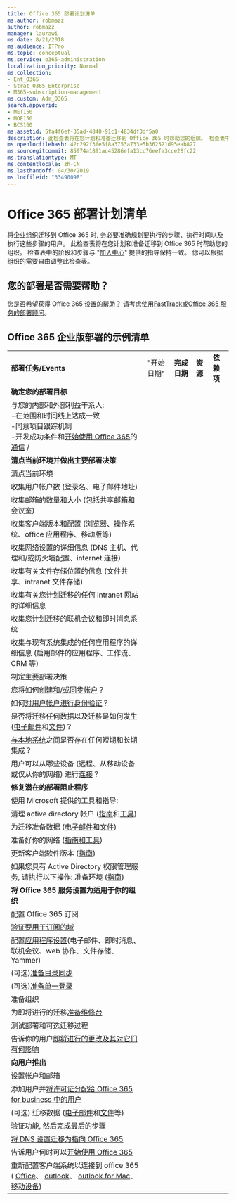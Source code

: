 ```yaml
---
title: Office 365 部署计划清单
ms.author: robmazz
author: robmazz
manager: laurawi
ms.date: 8/21/2018
ms.audience: ITPro
ms.topic: conceptual
ms.service: o365-administration
localization_priority: Normal
ms.collection:
- Ent_O365
- Strat_O365_Enterprise
- M365-subscription-management
ms.custom: Adm_O365
search.appverid:
- MET150
- MOE150
- BCS160
ms.assetid: 5fa4f6ef-35ad-4840-91c1-4834df3df5a0
description: 此检查表将在您计划和准备迁移到 Office 365 时帮助您的组织。 检查表中的阶段和步骤与 "加入中心" 提供的指导保持一致。
ms.openlocfilehash: 42c292f3fe5f8a3753a733e5b362521d95eab827
ms.sourcegitcommit: 85974a1891ac45286efa13cc76eefa3cce28fc22
ms.translationtype: MT
ms.contentlocale: zh-CN
ms.lasthandoff: 04/30/2019
ms.locfileid: "33490098"
---
```

# <a name="deployment-planning-checklist-for-office-365"></a>Office 365 部署计划清单

将企业组织迁移到 Office 365 时, 务必要准确规划要执行的步骤、执行时间以及执行这些步骤的用户。 此检查表将在您计划和准备迁移到 Office 365 时帮助您的组织。 检查表中的阶段和步骤与 "[加入中心](https://go.microsoft.com/fwlink/?LinkId=517115)" 提供的指导保持一致。 你可以根据组织的需要自由调整此检查表。

## <a name="need-help-with-your-deployment"></a>您的部署是否需要帮助？
您是否希望获得 Office 365 设置的帮助？ 请考虑使用[FastTrack](https://fasttrack.microsoft.com/office)或[Office 365 服务的部署顾问](deployment-advisors-for-office-365.md)。

## <a name="sample-checklist-for-an-office-365-enterprise-deployment"></a>Office 365 企业版部署的示例清单

||||||
|:-----|:-----|:-----|:-----|:-----|
|**部署任务/Events** <br/> |"开始日期" <br/> |**完成日期** <br/> |**资源** <br/> |**依赖项** <br/> |
|**确定您的部署目标** <br/> |||||
| 与您的内部和外部利益干系人:<br>  -在范围和时间线上达成一致 <br>  -同意项目跟踪机制  <br>  -开发成功条件和[开始使用 Office 365](https://support.office.com/article/396b8d9e-e118-42d0-8a0d-87d1f2f055fb)的[通信](https://fasttrack.microsoft.com/office) / |||||
|**清点当前环境并做出主要部署决策** |||||
|清点当前环境 |||||
| 收集用户帐户数 (登录名、电子邮件地址) |||||
| 收集邮箱的数量和大小 (包括共享邮箱和会议室) |||||
| 收集客户端版本和配置 (浏览器、操作系统、office 应用程序、移动版等) |||||
| 收集网络设置的详细信息 (DNS 主机、代理和/或防火墙配置、internet 连接) |||||
| 收集有关文件存储位置的信息 (文件共享、intranet 文件存储) |||||
| 收集有关您计划迁移的任何 intranet 网站的详细信息 |||||
| 收集您计划迁移的联机会议和即时消息系统 |||||
| 收集与现有系统集成的任何应用程序的详细信息 (启用邮件的应用程序、工作流、CRM 等) |||||
|制定主要部署决策 |||||
| 您将如何[创建和/或同步帐户](https://go.microsoft.com/fwlink/?LinkId=534819)？ |||||
| 如何[对用户帐户进行身份验证](https://go.microsoft.com/fwlink/?LinkId=534820)？ |||||
| 是否将迁移任何数据以及迁移是如何发生 ([电子邮件](https://go.microsoft.com/fwlink/?LinkId=534823)和[文件](https://go.microsoft.com/fwlink/?LinkId=534824))？ |||||
| [与本地系统](https://go.microsoft.com/fwlink/?LinkId=534822)之间是否存在任何短期和长期集成？ |||||
| 用户可以从哪些设备 (远程、从移动设备或仅从你的网络) 进行[连接](https://go.microsoft.com/fwlink/?LinkId=534821)？ |||||
|**修复潜在的部署阻止程序** |||||
|使用 Microsoft 提供的工具和指导: |||||
| 清理 active directory 帐户 ([指南](https://go.microsoft.com/fwlink/?LinkId=534825)和[工具](https://go.microsoft.com/fwlink/?LinkId=534826)) |||||
| 为迁移准备数据 ([电子邮件](https://go.microsoft.com/fwlink/?LinkId=534823)和[文件](https://go.microsoft.com/fwlink/?LinkId=534824)) |||||
| 准备好你的网络 ([指南和工具](https://aka.ms/tune)) |||||
| 更新客户端软件版本 ([指南](https://go.microsoft.com/fwlink/?LinkId=534827)) |||||
| 如果您具有 Active Directory 权限管理服务, 请执行以下操作: 准备环境 ([指南](https://go.microsoft.com/fwlink/?linkid=844967))  <br/> |||||
|**将 Office 365 服务设置为适用于你的组织** |||||
|配置 Office 365 订阅 |||||
|[验证要用于订阅的域](https://go.microsoft.com/fwlink/?LinkId=534828) |||||
| 配置[应用程序设置](https://go.microsoft.com/fwlink/?LinkId=534829)(电子邮件、即时消息、联机会议、web 协作、文件存储、Yammer) |||||
| (可选)[准备目录同步](https://go.microsoft.com/fwlink/?LinkId=534830) |||||
| (可选)[准备单一登录](https://go.microsoft.com/fwlink/?LinkId=534831) |||||
|准备组织 |||||
|为即将进行的迁移[准备维修台](https://fasttrack.microsoft.com/office) |||||
| 测试部署和可选迁移过程 |||||
| 告诉你的用户[即将进行的更改及其对它们有何影响](https://fasttrack.microsoft.com/office) |||||
|**向用户推出** |||||
|设置帐户和邮箱 |||||
| 添加用户并[将许可证分配给 Office 365 for business 中的用户](https://support.office.com/article/997596b5-4173-4627-b915-36abac6786dc) |||||
| (可选) 迁移数据 ([电子邮件](https://go.microsoft.com/fwlink/?LinkId=534823)和[文件](https://go.microsoft.com/fwlink/?LinkId=534824)等) |||||
|验证功能, 然后完成最后的步骤 |||||
| [将 DNS 设置迁移为指向 Office 365](https://go.microsoft.com/fwlink/?LinkId=534835) |||||
| 告诉用户何时可以[开始使用 Office 365](https://support.office.com/en-us/article/office-365-basics-video-training-396b8d9e-e118-42d0-8a0d-87d1f2f055fb?ui=en-US&amp;rs=en-US&amp;ad=US) |||||
| 重新配置客户端系统以连接到 office 365 ( [Office](https://go.microsoft.com/fwlink/?LinkId=534836)、 [outlook](https://go.microsoft.com/fwlink/?LinkId=534837)、 [outlook for Mac](https://support.office.com/article/6e27792a-9267-4aa4-8bb6-c84ef146101b#PickTab=Outlook_for_Mac)、[移动设备](https://go.microsoft.com/fwlink/?LinkId=534840))  |||||
